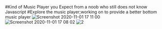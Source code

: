 #Kind of Music Player you Expect from a noob who still does not know Javascript
#Explore the music player;working on to provide a better bottom music player
![Screenshot 2020-11-01 17 11 00](https://user-images.githubusercontent.com/65110396/97802369-dfb09400-1c68-11eb-9670-15e92c2d0ead.png)
![Screenshot 2020-11-01 17 08 02](https://user-images.githubusercontent.com/65110396/97802378-eb03bf80-1c68-11eb-8f16-81ef2f879bfe.png)
![2](https://user-images.githubusercontent.com/65110396/97802380-efc87380-1c68-11eb-9aad-eb9b741a74c5.png)
